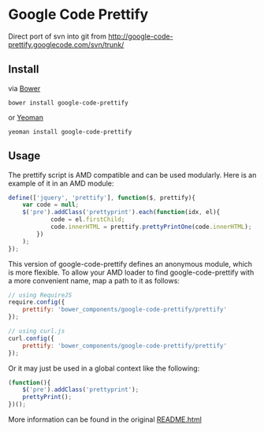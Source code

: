 # Google Code Prettify

Direct port of svn into git from http://google-code-prettify.googlecode.com/svn/trunk/

## Install

via [Bower](http://twitter.github.com/bower/)

	bower install google-code-prettify

or [Yeoman](http://yeoman.io/)

	yeoman install google-code-prettify


## Usage

The prettify script is AMD compatible and can be used modularly. Here is an example of it in an AMD module:

```javascript
define(['jquery', 'prettify'], function($, prettify){
	var code = null;
	$('pre').addClass('prettyprint').each(function(idx, el){
			code = el.firstChild;
			code.innerHTML = prettify.prettyPrintOne(code.innerHTML);
		})
	);
});
```

This version of google-code-prettify defines an anonymous module, which is more flexible.  To allow your AMD loader to find google-code-prettify with a more convenient name, map a path to it as follows:

```js
// using RequireJS
require.config({
	prettify: 'bower_components/google-code-prettify/prettify'
});

// using curl.js
curl.config({
	prettify: 'bower_components/google-code-prettify/prettify'
});
```

Or it may just be used in a global context like the following:

```javascript
(function(){
	$('pre').addClass('prettyprint');
	prettyPrint();
})();
```

More information can be found in the original [README.html](http://google-code-prettify.googlecode.com/svn/trunk/README.html)